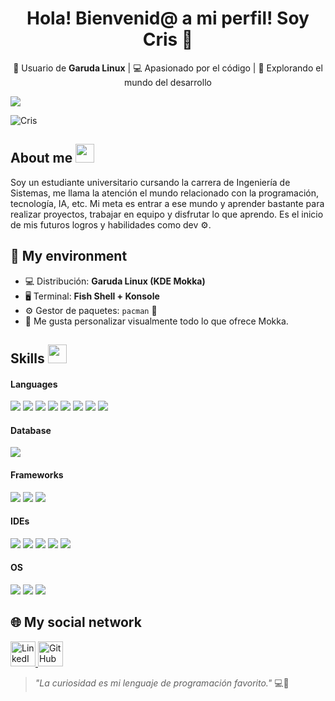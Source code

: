 ## <h1 align="center">Hola! Bienvenid@ a mi perfil! Soy Cris 👋</h1>

<p align="center">
  🐧 Usuario de <strong>Garuda Linux</strong> | 💻 Apasionado por el código | 🚀 Explorando el mundo del desarrollo
</p>

<img src="https://acortar.link/Pn1HTC">
<p align="left"> <img src="https://komarev.com/ghpvc/?username=CristianCruz0309&style=for-the-badge" alt="Cris" /> </p>

## About me <img src="https://media.giphy.com/media/iY8CRBdQXODJSCERIr/giphy.gif" width="30px">&nbsp;

Soy un estudiante universitario cursando la carrera de Ingeniería de Sistemas, me llama la atención el mundo relacionado con la programación, tecnología, IA, etc. Mi meta es entrar a ese mundo y aprender bastante para realizar proyectos, trabajar en equipo y disfrutar lo que aprendo. Es el inicio de mis futuros logros y habilidades como dev ⚙️.

## 🐧 My environment

- 💻 Distribución: **Garuda Linux (KDE Mokka)**
- 🖥️ Terminal: **Fish Shell + Konsole**
- ⚙️ Gestor de paquetes: `pacman` 🧡
- 🎨 Me gusta personalizar visualmente todo lo que ofrece Mokka.

## Skills <img src="https://media.giphy.com/media/iY8CRBdQXODJSCERIr/giphy.gif" width="30px">&nbsp;

<h4> Languages </h4>
<span>
  <img src="https://img.shields.io/badge/HTML5-E34F26?style=for-the-badge&logo=html5&logoColor=white">
  <img src="https://img.shields.io/badge/CSS3-1572B6?style=for-the-badge&logo=css3&logoColor=white">
  <img src="https://img.shields.io/badge/JavaScript-F7DF1E?style=for-the-badge&logo=javascript&logoColor=black">
  <img src="https://img.shields.io/badge/Python-3776AB?style=for-the-badge&logo=python&logoColor=white">
  <img src="https://img.shields.io/badge/Java-ED8B00?style=for-the-badge&logo=java&logoColor=white">
  <img src="https://img.shields.io/badge/C-00599C?style=for-the-badge&logo=c&logoColor=white">
  <img src="https://img.shields.io/badge/C++-00599C?style=for-the-badge&logo=c%2B%2B&logoColor=white">
  <img src="https://img.shields.io/badge/C%23-239120?style=for-the-badge&logo=c-sharp&logoColor=white">
</span>

<h4> Database </h4>
<span>
  <img src="https://img.shields.io/badge/MariaDB-003545?style=for-the-badge&logo=mariadb&logoColor=white">
</span>

<h4> Frameworks </h4>
<span>
  <img src="https://img.shields.io/badge/npm-CB3837?style=for-the-badge&logo=npm&logoColor=white">
  <img src="https://img.shields.io/badge/Node.js-339933?style=for-the-badge&logo=nodedotjs&logoColor=white">
  <img src="https://img.shields.io/badge/React-20232A?style=for-the-badge&logo=react&logoColor=61DAFB">
</span>

<h4> IDEs </h4>
<span>
  <img src="https://img.shields.io/badge/Visual_Studio-68217A?style=for-the-badge&logo=visual-studio&logoColor=white">
  <img src="https://img.shields.io/badge/PyCharm-000000?style=for-the-badge&logo=pycharm&logoColor=white">
  <img src="https://img.shields.io/badge/IntelliJ_IDEA-000000?style=for-the-badge&logo=intellij-idea&logoColor=white">
  <img src="https://img.shields.io/badge/WebStorm-000000?style=for-the-badge&logo=webstorm&logoColor=white">
  <img src="https://img.shields.io/badge/Google_Colab-F9AB00?style=for-the-badge&logo=googlecolab&logoColor=white">
</span>

<h4> OS </h4>
<span>
  <img src="https://img.shields.io/badge/Windows-0078D6?style=for-the-badge&logo=windows&logoColor=white">
  <img src="https://img.shields.io/badge/Linux-FCC624?style=for-the-badge&logo=linux&logoColor=black">
  <img src="https://img.shields.io/badge/Garuda_Linux-3B275F?style=for-the-badge&logo=garuda-linux&logoColor=white">
</span>
<br>

## 🌐 My social network
<a href="https://www.linkedin.com/in/cristian-camilo-cruz-gallego/" target="_blank">
  <img src="https://cdn.jsdelivr.net/gh/devicons/devicon/icons/linkedin/linkedin-original.svg" alt="LinkedIn" width="40" height="40"/>
</a>
<a href="https://github.com/CristianCruz0309" target="_blank">
  <img src="https://img.icons8.com/ios-filled/50/ffffff/github.png" alt="GitHub" width="40" height="40"/>
</a>

> _"La curiosidad es mi lenguaje de programación favorito."_ 💻🦅

<!--
**CristianCruz0309/CristianCruz0309** is a ✨ _special_ ✨ repository because its `README.md` (this file) appears on your GitHub profile.

Here are some ideas to get you started:

- 🔭 I’m currently working on ...
- 🌱 I’m currently learning ...
- 👯 I’m looking to collaborate on ...
- 🤔 I’m looking for help with ...
- 💬 Ask me about ...
- 📫 How to reach me: ...
- 😄 Pronouns: ...
- ⚡ Fun fact: ...
-->
